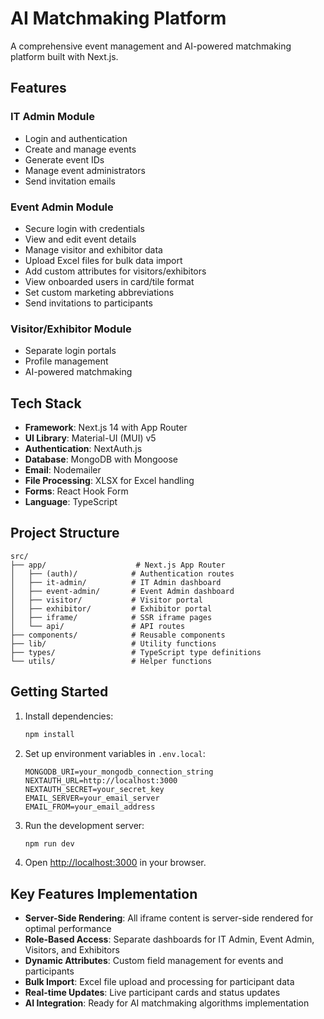 # AI Matchmaking Platform

A comprehensive event management and AI-powered matchmaking platform built with Next.js.

## Features

### IT Admin Module
- Login and authentication
- Create and manage events
- Generate event IDs
- Manage event administrators
- Send invitation emails

### Event Admin Module
- Secure login with credentials
- View and edit event details
- Manage visitor and exhibitor data
- Upload Excel files for bulk data import
- Add custom attributes for visitors/exhibitors
- View onboarded users in card/tile format
- Set custom marketing abbreviations
- Send invitations to participants

### Visitor/Exhibitor Module
- Separate login portals
- Profile management
- AI-powered matchmaking

## Tech Stack

- **Framework**: Next.js 14 with App Router
- **UI Library**: Material-UI (MUI) v5
- **Authentication**: NextAuth.js
- **Database**: MongoDB with Mongoose
- **Email**: Nodemailer
- **File Processing**: XLSX for Excel handling
- **Forms**: React Hook Form
- **Language**: TypeScript

## Project Structure

```
src/
├── app/                    # Next.js App Router
│   ├── (auth)/            # Authentication routes
│   ├── it-admin/          # IT Admin dashboard
│   ├── event-admin/       # Event Admin dashboard
│   ├── visitor/           # Visitor portal
│   ├── exhibitor/         # Exhibitor portal
│   ├── iframe/            # SSR iframe pages
│   └── api/               # API routes
├── components/            # Reusable components
├── lib/                   # Utility functions
├── types/                 # TypeScript type definitions
└── utils/                 # Helper functions
```

## Getting Started

1. Install dependencies:
   ```bash
   npm install
   ```

2. Set up environment variables in `.env.local`:
   ```
   MONGODB_URI=your_mongodb_connection_string
   NEXTAUTH_URL=http://localhost:3000
   NEXTAUTH_SECRET=your_secret_key
   EMAIL_SERVER=your_email_server
   EMAIL_FROM=your_email_address
   ```

3. Run the development server:
   ```bash
   npm run dev
   ```

4. Open [http://localhost:3000](http://localhost:3000) in your browser.

## Key Features Implementation

- **Server-Side Rendering**: All iframe content is server-side rendered for optimal performance
- **Role-Based Access**: Separate dashboards for IT Admin, Event Admin, Visitors, and Exhibitors
- **Dynamic Attributes**: Custom field management for events and participants
- **Bulk Import**: Excel file upload and processing for participant data
- **Real-time Updates**: Live participant cards and status updates
- **AI Integration**: Ready for AI matchmaking algorithms implementation 